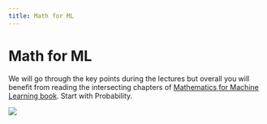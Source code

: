 ```yaml
---
title: Math for ML
---
```


# Math for ML 

We will go through the key points during the lectures but overall you will benefit from reading the intersecting chapters of [Mathematics for Machine Learning book](https://mml-book.github.io/book/mml-book.pdf). Start with Probability.

![](images/math-4-ml.png)
